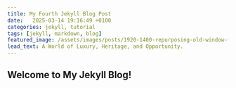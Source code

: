 ```yaml
---
title: My Fourth Jekyll Blog Post
date:   2025-03-14 19:16:49 +0100
categories: jekyll, tutorial
tags: [jekyll, markdown, blog]
featured_image: /assets/images/posts/1920-1400-repurposing-old-window-frames.jpg
lead_text: A World of Luxury, Heritage, and Opportunity.
---
```


## Welcome to My Jekyll Blog!
